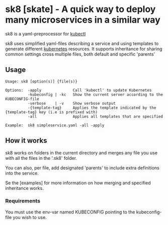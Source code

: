 # sk8 [skate] - A quick way to deploy many microservices in a similar way

sk8 is a yaml-preprocessor for [kubectl][kctl] 

sk8 uses simplified yaml-files describing a service and using templates to generate different [kubernetes][k8] resources.
It supports inheritance for sharing common settings cross multiple files, both default and specific 'parents'

## Usage
```
Usage: sk8 [option(s)] {file(s)}

Options:  -apply              Call 'kubectl' to update Kubernetes
          -kubeconfig | -kc   Show the current server according to the KUBECONFIG-file
          -verbose    | -v    Show verbose output
          -{template-tag}     Applies the template indicated by the {template-tag} key (i.e is prefixed with)
          -all                Applies all templates that are specified

Example:  sk8 simpleservice.yaml -all -apply
```

## How it works

sk8 works on folders in the current directory and merges any file you use with all the files in the '.sk8' folder.

You can also, per file, add designated 'parents' to include extra definitions into the service.

Se the [examples] for more information on how merging and specified inheritance works.

### Requirements

You must use the env-var named KUBECONFIG pointing to the kubeconfig-file you wish to use.


[k8]: https://github.com/kubernetes/kubernetes
[kctl]: https://github.com/kubernetes/kubectl